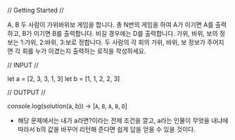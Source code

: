 // Getting Started //

A, B 두 사람이 가위바위보 게임을 합니다. 총 N번의 게임을 하여 A가 이기면 A를 출력하고, B가 이기면 B를 출력합니다. 비길 경우에는 D를 출력합니다.
가위, 바위, 보의 정보는 1:가위, 2:바위, 3:보로 정합니다.
두 사람의 각 회의 가위, 바위, 보 정보가 주어지면 각 회를 누가 이겼는지 출력하는 로직을 작성하세요.

// INPUT //

let a = [2, 3, 3, 1, 3]
let b = [1, 1, 2, 2, 3]

// OUTPUT //

console.log(solution(a, b)) -> [`A`, `B`, `A`, `B`, `D`]

- 해당 문제에서는 내가 a라면?이라는 전제 조건을 깔고, a라는 인물이 무엇을 내냐에 따라서 b의 값을 바꾸어 리턴해 준다면 쉽게 답을 얻을 수 있을 것이다.